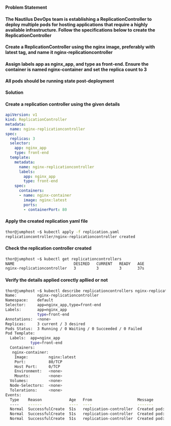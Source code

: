 **Problem Statement**

#### The Nautilus DevOps team is establishing a ReplicationController to deploy multiple pods for hosting applications that require a highly available infrastructure. Follow the specifications below to create the ReplicationController

#### Create a ReplicationController using the nginx image, preferably with latest tag, and name it nginx-replicationcontroller

#### Assign labels app as nginx_app, and type as front-end. Ensure the container is named nginx-container and set the replica count to 3

#### All pods should be running state post-deployment

**Solution**

#### Create a replication controller using the given details

```yaml
apiVersion: v1
kind: ReplicationController
metadata:
  name: nginx-replicationcontroller
spec:
  replicas: 3
  selector:
    app: nginx_app
    type: front-end
  template:
    metadata:
      name: nginx-replicationcontroller
      labels:
        app: nginx_app
        type: front-end
    spec:
      containers:
      - name: nginx-container
        image: nginx:latest
        ports:
        - containerPort: 80
```

#### Apply the created replication yaml file

```bash
thor@jumphost ~$ kubectl apply -f replication.yaml 
replicationcontroller/nginx-replicationcontroller created
```

#### Check the replication controller created

```bash
thor@jumphost ~$ kubectl get replicationcontrollers 
NAME                          DESIRED   CURRENT   READY   AGE
nginx-replicationcontroller   3         3         3       37s
```

#### Verify the details applied corectly apllied or not

```bash
thor@jumphost ~$ kubectl describe replicationcontrollers nginx-replicationcontroller 
Name:         nginx-replicationcontroller
Namespace:    default
Selector:     app=nginx_app,type=front-end
Labels:       app=nginx_app
              type=front-end
Annotations:  <none>
Replicas:     3 current / 3 desired
Pods Status:  3 Running / 0 Waiting / 0 Succeeded / 0 Failed
Pod Template:
  Labels:  app=nginx_app
           type=front-end
  Containers:
   nginx-container:
    Image:         nginx:latest
    Port:          80/TCP
    Host Port:     0/TCP
    Environment:   <none>
    Mounts:        <none>
  Volumes:         <none>
  Node-Selectors:  <none>
  Tolerations:     <none>
Events:
  Type    Reason            Age   From                    Message
  ----    ------            ----  ----                    -------
  Normal  SuccessfulCreate  51s   replication-controller  Created pod: nginx-replicationcontroller-ccmzz
  Normal  SuccessfulCreate  51s   replication-controller  Created pod: nginx-replicationcontroller-5xnrp
  Normal  SuccessfulCreate  51s   replication-controller  Created pod: nginx-replicationcontroller-l6z6p
```
